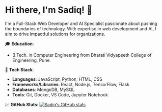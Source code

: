 # Hi there, I'm Sadiq! 👋

I'm a Full-Stack Web Developer and AI Specialist passionate about pushing the boundaries of technology. With expertise in web development and AI, I aim to drive impactful solutions for organizations.

🎓 **Education**: 
- B.Tech. in Computer Engineering from Bharati Vidyapeeth College of Engineering, Pune.

🚀 **Tech Stack**:
- **Languages**: JavaScript, Python, HTML, CSS
- **Frameworks/Libraries**: React, Node.js, TensorFlow, Flask
- **Databases**: MongoDB, MySQL
- **Tools**: Git, Docker, VS Code, Jupyter Notebook

📈 **GitHub Stats**:
[![Sadiq's GitHub stats](https://github-readme-stats.vercel.app/api?username=sadiqhussain13)](https://github.com/sadiqhussain13/github-readme-stats)
